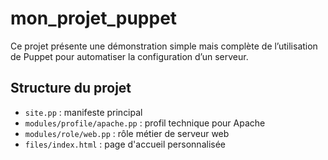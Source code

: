 # mon_projet_puppet
Ce projet présente une démonstration simple mais complète de l’utilisation de Puppet pour automatiser la configuration d’un serveur.


## Structure du projet

- `site.pp` : manifeste principal
- `modules/profile/apache.pp` : profil technique pour Apache
- `modules/role/web.pp` : rôle métier de serveur web
- `files/index.html` : page d'accueil personnalisée



